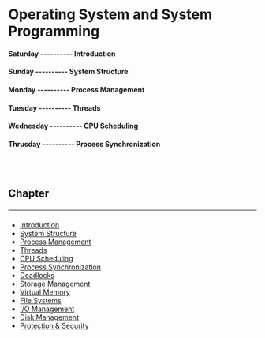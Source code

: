 <!--markdown practice-->
# Operating System and System Programming

#### **Saturday  ---------- Introduction</br>**
#### **Sunday    ---------- System Structure</br>**
#### **Monday    ---------- Process Management</br>**
#### **Tuesday   ---------- Threads</br>**
#### **Wednesday ---------- CPU Scheduling</br>**
#### **Thrusday  ---------- Process Synchronization</br>**


## </br></br>Chapter<hr/>

- [Introduction][P1]
- [System Structure][P2]
- [Process Management][P3]
- [Threads][P4]
- [CPU Scheduling][P5]
- [Process Synchronization][P6]
- [Deadlocks][P7]
- [Storage Management][P8]
- [Virtual Memory][P9]
- [File Systems][P10]
- [I/O Management][P11]
- [Disk Management][P12]
- [Protection & Security][P13]





<!--Links-->
[P1]: https://github.com/HasanTarik-REC/Note-Collections/blob/Feature/Fourth%20Year/Even%20Semester/Operating%20System/Introduction/Introduction.md
[P2]: https://github.com/HasanTarik-REC/Note-Collections/blob/Feature/Fourth%20Year/Even%20Semester/Operating%20System/System%20Structure.md
[P3]: https://github.com/HasanTarik-REC/Note-Collections/blob/Feature/Fourth%20Year/Even%20Semester/Operating%20System/Process%20Management/Process%20Management.md
[P4]: https://github.com/HasanTarik-REC/Note-Collections/blob/Feature/Fourth%20Year/Even%20Semester/Operating%20System/Threads/Threads.md
[P5]: https://github.com/HasanTarik-REC/Note-Collections/blob/Feature/Fourth%20Year/Even%20Semester/Operating%20System/CPU%20scheduling/CPU%20scheduling.md
[P6]: https://github.com/HasanTarik-REC/Note-Collections/blob/Feature/Fourth%20Year/Even%20Semester/Operating%20System/Process%20Synchronization.md
[P7]: https://github.com/HasanTarik-REC/Note-Collections/blob/Feature/Fourth%20Year/Even%20Semester/Operating%20System/Deadlocks.md
[P8]: https://github.com/HasanTarik-REC/Note-Collections/blob/Feature/Fourth%20Year/Even%20Semester/Operating%20System/Storage%20Management.md
[P9]: https://github.com/HasanTarik-REC/Note-Collections/blob/Feature/Fourth%20Year/Even%20Semester/Operating%20System/Virtual%20Memory.md
[P10]: https://github.com/HasanTarik-REC/Note-Collections/blob/Feature/Fourth%20Year/Even%20Semester/Operating%20System/File%20Systems.md
[P11]: https://github.com/HasanTarik-REC/Note-Collections/blob/Feature/Fourth%20Year/Even%20Semester/Operating%20System/I%20O%20Management.md
[P12]: https://github.com/HasanTarik-REC/Note-Collections/blob/Feature/Fourth%20Year/Even%20Semester/Operating%20System/Disk%20Management.md
[P13]: https://github.com/HasanTarik-REC/Note-Collections/blob/Feature/Fourth%20Year/Even%20Semester/Operating%20System/Protection%20and%20Security.md
<!--End-->
